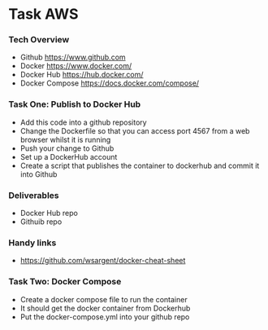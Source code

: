 # Task AWS

### Tech Overview

- Github https://www.github.com
- Docker https://www.docker.com/
- Docker Hub https://hub.docker.com/
- Docker Compose https://docs.docker.com/compose/

### Task One: Publish to Docker Hub

- Add this code into a github repository
- Change the Dockerfile so that you can access port 4567 from a web browser whilst it is running
- Push your change to Github
- Set up a DockerHub account
- Create a script that publishes the container to dockerhub and commit it into Github 

### Deliverables
- Docker Hub repo
- Githuib repo
  
### Handy links
- https://github.com/wsargent/docker-cheat-sheet

### Task Two: Docker Compose
- Create a docker compose file to run the container
- It should get the docker container from Dockerhub
- Put the docker-compose.yml into your github repo

